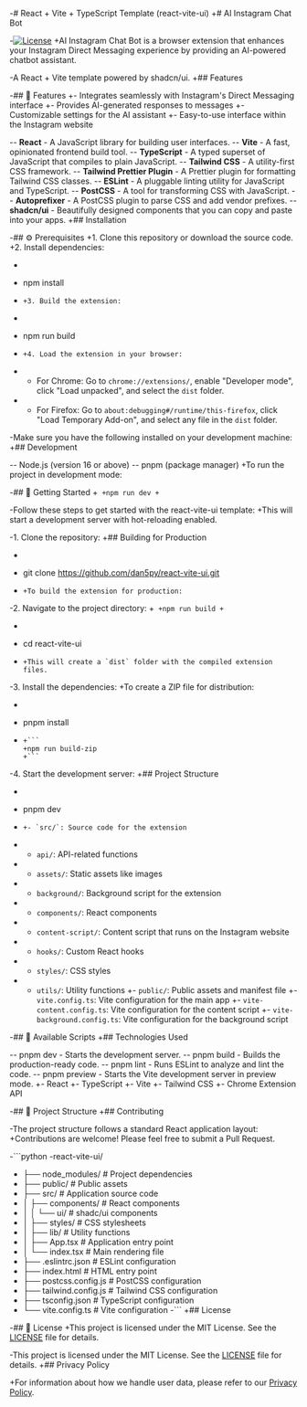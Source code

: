 -# React + Vite + TypeScript Template (react-vite-ui)
+# AI Instagram Chat Bot

-[![License](https://img.shields.io/badge/license-MIT-blue.svg)](https://github.com/Dan5py/react-vite-ui/blob/main/LICENSE)
+AI Instagram Chat Bot is a browser extension that enhances your Instagram Direct Messaging experience by providing an AI-powered chatbot assistant.

-A React + Vite template powered by shadcn/ui.
+## Features

-## 🎉 Features
+- Integrates seamlessly with Instagram's Direct Messaging interface
+- Provides AI-generated responses to messages
+- Customizable settings for the AI assistant
+- Easy-to-use interface within the Instagram website

-- **React** - A JavaScript library for building user interfaces.
-- **Vite** - A fast, opinionated frontend build tool.
-- **TypeScript** - A typed superset of JavaScript that compiles to plain JavaScript.
-- **Tailwind CSS** - A utility-first CSS framework.
-- **Tailwind Prettier Plugin** - A Prettier plugin for formatting Tailwind CSS classes.
-- **ESLint** - A pluggable linting utility for JavaScript and TypeScript.
-- **PostCSS** - A tool for transforming CSS with JavaScript.
-- **Autoprefixer** - A PostCSS plugin to parse CSS and add vendor prefixes.
-- **shadcn/ui** - Beautifully designed components that you can copy and paste into your apps.
+## Installation

-## ⚙️ Prerequisites
+1. Clone this repository or download the source code.
+2. Install dependencies:

- ```

  ```
- npm install
- ```
  +3. Build the extension:
  ```
- ```

  ```
- npm run build
- ```
  +4. Load the extension in your browser:
  ```
- - For Chrome: Go to `chrome://extensions/`, enable "Developer mode", click "Load unpacked", and select the `dist` folder.
- - For Firefox: Go to `about:debugging#/runtime/this-firefox`, click "Load Temporary Add-on", and select any file in the `dist` folder.

-Make sure you have the following installed on your development machine:
+## Development

-- Node.js (version 16 or above)
-- pnpm (package manager)
+To run the project in development mode:

-## 🚀 Getting Started +`
+npm run dev
+`

-Follow these steps to get started with the react-vite-ui template:
+This will start a development server with hot-reloading enabled.

-1. Clone the repository:
+## Building for Production

- ```bash

  ```
- git clone https://github.com/dan5py/react-vite-ui.git
- ```
  +To build the extension for production:
  ```

-2. Navigate to the project directory: +`
+npm run build
+`

- ```bash

  ```
- cd react-vite-ui
- ```
  +This will create a `dist` folder with the compiled extension files.
  ```

-3. Install the dependencies:
+To create a ZIP file for distribution:

- ```bash

  ```
- pnpm install
- ````
  +```
  +npm run build-zip
  +```
  ````

-4. Start the development server:
+## Project Structure

- ```bash

  ```
- pnpm dev
- ```
  +- `src/`: Source code for the extension
  ```

* - `api/`: API-related functions
* - `assets/`: Static assets like images
* - `background/`: Background script for the extension
* - `components/`: React components
* - `content-script/`: Content script that runs on the Instagram website
* - `hooks/`: Custom React hooks
* - `styles/`: CSS styles
* - `utils/`: Utility functions
    +- `public/`: Public assets and manifest file
    +- `vite.config.ts`: Vite configuration for the main app
    +- `vite-content.config.ts`: Vite configuration for the content script
    +- `vite-background.config.ts`: Vite configuration for the background script

-## 📜 Available Scripts
+## Technologies Used

-- pnpm dev - Starts the development server.
-- pnpm build - Builds the production-ready code.
-- pnpm lint - Runs ESLint to analyze and lint the code.
-- pnpm preview - Starts the Vite development server in preview mode.
+- React
+- TypeScript
+- Vite
+- Tailwind CSS
+- Chrome Extension API

-## 📂 Project Structure
+## Contributing

-The project structure follows a standard React application layout:
+Contributions are welcome! Please feel free to submit a Pull Request.

-```python
-react-vite-ui/

- ├── node_modules/ # Project dependencies
- ├── public/ # Public assets
- ├── src/ # Application source code
- │ ├── components/ # React components
- │ │ └── ui/ # shadc/ui components
- │ ├── styles/ # CSS stylesheets
- │ ├── lib/ # Utility functions
- │ ├── App.tsx # Application entry point
- │ └── index.tsx # Main rendering file
- ├── .eslintrc.json # ESLint configuration
- ├── index.html # HTML entry point
- ├── postcss.config.js # PostCSS configuration
- ├── tailwind.config.js # Tailwind CSS configuration
- ├── tsconfig.json # TypeScript configuration
- └── vite.config.ts # Vite configuration
  -```
  +## License

-## 📄 License
+This project is licensed under the MIT License. See the [LICENSE](LICENSE) file for details.

-This project is licensed under the MIT License. See the [LICENSE](https://choosealicense.com/licenses/mit/) file for details.
+## Privacy Policy

+For information about how we handle user data, please refer to our [Privacy Policy](privacy_policy.md).

